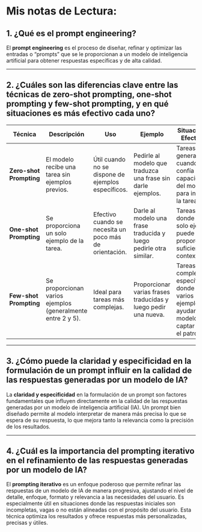 # Mis notas de Lectura:

## 1. ¿Qué es el prompt engineering?

El **prompt engineering** es el proceso de diseñar, refinar y optimizar las entradas o “prompts” que se le proporcionan a un modelo de inteligencia artificial para obtener respuestas específicas y de alta calidad.

---

## 2. ¿Cuáles son las diferencias clave entre las técnicas de zero-shot prompting, one-shot prompting y few-shot prompting, y en qué situaciones es más efectivo cada uno?

| **Técnica**            | **Descripción**                                                                                      | **Uso**                                                   | **Ejemplo**                                                   | **Situaciones Efectivas**                                                                           |
|------------------------|------------------------------------------------------------------------------------------------------|-----------------------------------------------------------|----------------------------------------------------------------|-----------------------------------------------------------------------------------------------------|
| **Zero-shot Prompting** | El modelo recibe una tarea sin ejemplos previos.                                                     | Útil cuando no se dispone de ejemplos específicos.         | Pedirle al modelo que traduzca una frase sin darle ejemplos.    | Tareas generales o cuando se confía en la capacidad del modelo para inferir la tarea.               |
| **One-shot Prompting**  | Se proporciona un solo ejemplo de la tarea.                                                         | Efectivo cuando se necesita un poco más de orientación.    | Darle al modelo una frase traducida y luego pedirle otra similar. | Tareas donde un solo ejemplo puede proporcionar suficiente contexto.                                |
| **Few-shot Prompting**  | Se proporcionan varios ejemplos (generalmente entre 2 y 5).                                          | Ideal para tareas más complejas.                           | Proporcionar varias frases traducidas y luego pedir una nueva.   | Tareas complejas o específicas donde varios ejemplos ayudan al modelo a captar mejor el patrón.      |

---

## 3. ¿Cómo puede la claridad y especificidad en la formulación de un prompt influir en la calidad de las respuestas generadas por un modelo de IA?

La **claridad y especificidad** en la formulación de un prompt son factores fundamentales que influyen directamente en la calidad de las respuestas generadas por un modelo de inteligencia artificial (IA). Un prompt bien diseñado permite al modelo interpretar de manera más precisa lo que se espera de su respuesta, lo que mejora tanto la relevancia como la precisión de los resultados.

---

## 4. ¿Cuál es la importancia del prompting iterativo en el refinamiento de las respuestas generadas por un modelo de IA?

El **prompting iterativo** es un enfoque poderoso que permite refinar las respuestas de un modelo de IA de manera progresiva, ajustando el nivel de detalle, enfoque, formato y relevancia a las necesidades del usuario. Es especialmente útil en situaciones donde las respuestas iniciales son incompletas, vagas o no están alineadas con el propósito del usuario. Esta técnica optimiza los resultados y ofrece respuestas más personalizadas, precisas y útiles.
